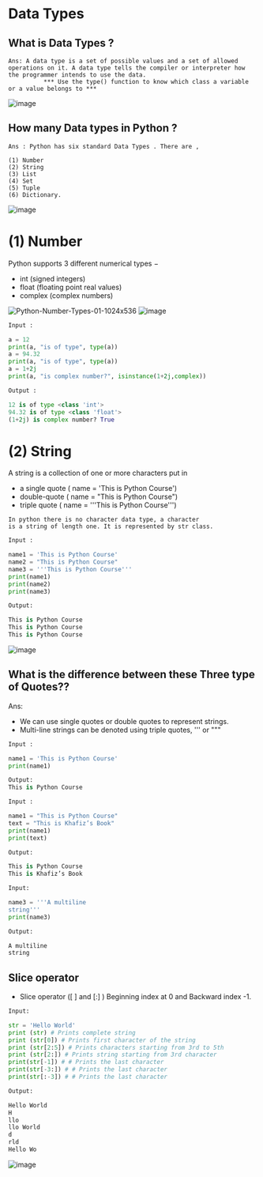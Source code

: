 # Data Types
## What is Data Types ?
```
Ans: A data type is a set of possible values and a set of allowed operations on it. A data type tells the compiler or interpreter how the programmer intends to use the data.
          *** Use the type() function to know which class a variable or a value belongs to ***
```
![image](https://user-images.githubusercontent.com/116889143/202220031-c6af0be6-740d-4c9a-86ac-b4dfb11c8f7d.png)

## How many Data types in Python ?
```
Ans : Python has six standard Data Types . There are ,

(1) Number 
(2) String
(3) List
(4) Set
(5) Tuple
(6) Dictionary.

```
![image](https://user-images.githubusercontent.com/116889143/202224107-cf8efc93-87aa-43b9-b2a5-093aebb50aaf.png)


# (1) Number 

Python supports 3 different numerical types −
- int (signed integers)
- float (floating point real values)
- complex (complex numbers)

![Python-Number-Types-01-1024x536](https://user-images.githubusercontent.com/116889143/202227316-90a43c04-4f3c-48af-a34c-b1241c8f96a9.png)
![image](https://user-images.githubusercontent.com/116889143/202227887-8d8084fb-8f2e-4c2e-933c-585c84dfcda6.png)

```python
Input :

a = 12
print(a, "is of type", type(a))
a = 94.32
print(a, "is of type", type(a))
a = 1+2j
print(a, "is complex number?", isinstance(1+2j,complex))

Output :

12 is of type <class 'int'>
94.32 is of type <class 'float'>
(1+2j) is complex number? True
```

# (2) String

A string is a collection of one or more characters put in
- a single quote ( name = 'This is Python Course')
- double-quote ( name = "This is Python Course")
- triple quote ( name = '''This is Python Course''')
```
In python there is no character data type, a character
is a string of length one. It is represented by str class.
```


```python
Input :

name1 = 'This is Python Course'
name2 = "This is Python Course"
name3 = '''This is Python Course'''
print(name1)
print(name2)
print(name3)

Output:

This is Python Course
This is Python Course
This is Python Course

```
![image](https://user-images.githubusercontent.com/116889143/202230546-148475a3-246f-4829-8350-007aa5bfc64f.png)

## What is the difference between these Three type of Quotes??

Ans:
- We can use single quotes or double quotes to represent strings.
-  Multi-line strings can be denoted using triple quotes, ''' or """

```python
Input :

name1 = 'This is Python Course'
print(name1)

Output: 
This is Python Course
```
```python
Input :

name1 = "This is Python Course"
text = "This is Khafiz’s Book"
print(name1)
print(text)

Output:

This is Python Course
This is Khafiz’s Book

```

```python
Input:

name3 = '''A multiline
string'''
print(name3)

Output:

A multiline
string
```

## Slice operator
- Slice operator ([ ] and [:] ) Beginning index at 0 and Backward index -1.
```python
Input:

str = 'Hello World'
print (str) # Prints complete string
print (str[0]) # Prints first character of the string
print (str[2:5]) # Prints characters starting from 3rd to 5th
print (str[2:]) # Prints string starting from 3rd character
print(str[-1]) # # Prints the last character
print(str[-3:]) # # Prints the last character
print(str[:-3]) # # Prints the last character

Output:

Hello World
H
llo
llo World
d
rld
Hello Wo

```




![image](https://user-images.githubusercontent.com/116889143/202251268-fede50a5-6c48-45a2-be28-6fbc65913ace.png)

